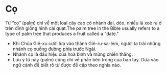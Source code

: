 # Cọ

Từ “cọ” (palm) chỉ về một loại cây cao có nhánh dài, dẻo, nhiều lá xoè ra ở trên đỉnh giống hình cái quạt.The palm tree in the Bible usually refers to a type of palm tree that produces a fruit called a "date."
- Khi Chúa Giê-xu cưỡi lừa vào thành Giê-ru-sa-lem, người ta trải những nhánh cọ xuống đường phía trước Ngài. 
- Nhánh cọ là dấu hiệu của hoà bình và mừng chiến thắng. 
- Lưu ý từ này (palm) cũng chỉ về phần bên trong của bàn tay. Dựa vào ngữ cảnh để biết rõ từ được đề cập theo nghĩa nào.

